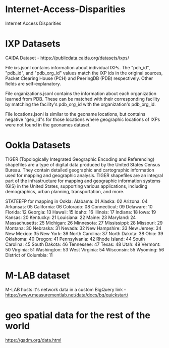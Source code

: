 # Internet-Access-Disparities
Internet Access Disparities


# IXP Datasets
CAIDA Dataset - https://publicdata.caida.org/datasets/ixps/

File ixs.jsonl contains information about individual IXPs. The "pch_id", "pdb_id", and "pdb_org_id" values match the IXP ids in the original sources, Packet Clearing House (PCH) and PeeringDB (PDB) respectively. Other fields are self-explanatory.

File organizations.jsonl contains the information about each organization learned from PDB. These can be matched with their corresponding facility by matching the facility's pdb_org_id with the organization's pdb_org_id.

File locations.jsonl is similar to the geoname locations, but contains negative "geo_id"s for those locations where geographic locations of IXPs were not found in the geonames dataset.

# Ookla Datasets
TIGER (Topologically Integrated Geographic Encoding and Referencing) shapefiles are a type of digital data produced by the United States Census Bureau. They contain detailed geographic and cartographic information used for mapping and geographic analysis. TIGER shapefiles are an integral part of the infrastructure for mapping and geographic information systems (GIS) in the United States, supporting various applications, including demographics, urban planning, transportation, and more.

STATEEFP for mapping in Ookla:
Alabama: 01
Alaska: 02
Arizona: 04
Arkansas: 05
California: 06
Colorado: 08
Connecticut: 09
Delaware: 10
Florida: 12
Georgia: 13
Hawaii: 15
Idaho: 16
Illinois: 17
Indiana: 18
Iowa: 19
Kansas: 20
Kentucky: 21
Louisiana: 22
Maine: 23
Maryland: 24
Massachusetts: 25
Michigan: 26
Minnesota: 27
Mississippi: 28
Missouri: 29
Montana: 30
Nebraska: 31
Nevada: 32
New Hampshire: 33
New Jersey: 34
New Mexico: 35
New York: 36
North Carolina: 37
North Dakota: 38
Ohio: 39
Oklahoma: 40
Oregon: 41
Pennsylvania: 42
Rhode Island: 44
South Carolina: 45
South Dakota: 46
Tennessee: 47
Texas: 48
Utah: 49
Vermont: 50
Virginia: 51
Washington: 53
West Virginia: 54
Wisconsin: 55
Wyoming: 56
District of Columbia: 11

# M-LAB dataset
M-LAB hosts it's network data in a custom BigQuery link - https://www.measurementlab.net/data/docs/bq/quickstart/

# geo spatial data for the rest of the world
https://gadm.org/data.html
